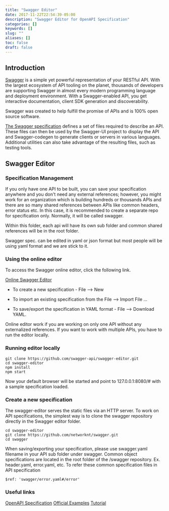 ```yaml
---
title: "Swagger Editor"
date: 2017-11-22T22:54:39-05:00
description: "Swagger Editor for OpenAPI Specification"
categories: []
keywords: []
slug: ""
aliases: []
toc: false
draft: false
---
```



## Introduction

[Swagger](http://swagger.io/) is a simple yet powerful representation of your RESTful API. With the largest
ecosystem of API tooling on the planet, thousands of developers are supporting Swagger in almost every modern
programming language and deployment environment. With a Swagger-enabled API, you get interactive documentation,
client SDK generation and discoverability.

Swagger was created to help fulfill the promise of APIs and is 100% open source software.

[The Swagger specification](http://swagger.io/specification/) defines a set of files required to describe an API.
These files can then be used by the Swagger-UI project to display the API and Swagger-codegen to generate clients
or servers in various languages. Additional utilities can also take advantage of the resulting files, such as
testing tools.

## Swagger Editor

### Specification Management

If you only have one API to be built, you can save your specification anywhere and you don't need any external
references; however, you might work for an organization which is building hundreds or thousands APIs and there
are so many shared references between APIs like common headers, error status etc. In this case, it is recommended
to create a separate repo for specification only. Normally, it will be called swagger.

Within this folder, each api will have its own sub folder and common shared references will be in the root folder.

Swagger spec. can be edited in yaml or json format but most people will be using yaml format and we are stick to it.


### Using the online editor
To access the Swagger online editor, click the following link.

[Online Swagger Editor](http://editor.swagger.io/#/)

  * To create a new specification - File --> New

  * To import an existing specification from the File --> Import File ...

  * To save/export the specification in YAML format - File --> Download YAML.

Online editor work if you are working on only one API without any externalized references. If you want to work with
multiple APIs, you have to run the editor locally.

### Running editor locally

  ```shell
  git clone https://github.com/swagger-api/swagger-editor.git
  cd swagger-editor
  npm install
  npm start
  ```

Now your default browser will be started and point to 127.0.0.1:8080/# with a sample specification loaded.

### Create a new specification

The swagger-editor serves the static files via an HTTP server. To work on API specifications, the simplest way
is to clone the swagger repository directly in the Swagger editor folder.

```shell
cd swagger-editor
git clone https://github.com/networknt/swagger.git
cd swagger
```
When saving/exporting your specification, please use swagger.yaml filename in your API sub folder under swagger.
Common object specifications are located in the root folder of the /swagger repository. Ex. header.yaml,
error.yaml, etc. To refer these common specification files in API specification

```
$ref: 'swagger/error.yaml#/error'
```

### Useful links

[OpenAPI Specification](http://swagger.io/specification/)
[Official Examples](https://github.com/OAI/OpenAPI-Specification/tree/master/examples/v2.0)
[Tutorial](https://apihandyman.io/writing-openapi-swagger-specification-tutorial-part-1-introduction/)





